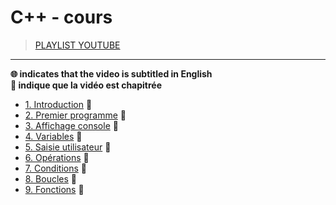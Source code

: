 # C++ - cours

> [PLAYLIST YOUTUBE](https://www.youtube.com/playlist?list=PLrSOXFDHBtfFKOzlm5iCBeXDTLxXdmxpx)

---

**🌐 indicates that the video is subtitled in English**<br>
**🔢 indique que la vidéo est chapitrée**

+ [1. Introduction](https://www.youtube.com/watch?v=f3UVQPbw32w) 🔢
+ [2. Premier programme](https://www.youtube.com/watch?v=FjG4HYo-Jm0) 🔢
+ [3. Affichage console](https://www.youtube.com/watch?v=lS4sXuTXkyI) 🔢
+ [4. Variables](https://www.youtube.com/watch?v=3exIzj5MYzU) 🔢
+ [5. Saisie utilisateur](https://www.youtube.com/watch?v=tkCCUzIErNU) 🔢
+ [6. Opérations](https://www.youtube.com/watch?v=CZ03XvQySsY) 🔢
+ [7. Conditions](https://www.youtube.com/watch?v=TcqdKWAK894) 🔢
+ [8. Boucles](https://www.youtube.com/watch?v=blot7YV0MH4) 🔢
+ [9. Fonctions](https://www.youtube.com/watch?v=2CzOycVN-FY) 🔢
